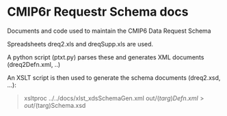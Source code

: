 # CMIP6r Requestr Schema docs

Documents and code used to maintain the CMIP6 Data Request Schema


Spreadsheets dreq2.xls and dreqSupp.xls are used.

A python script (ptxt.py) parses these and generates XML documents (dreq2Defn.xml, ..)

An XSLT script is then used to generate the schema documents (dreq2.xsd,  ...):

> xsltproc ../../docs/xlst_xdsSchemaGen.xml out/$(targ)Defn.xml > out/$(targ)Schema.xsd 

